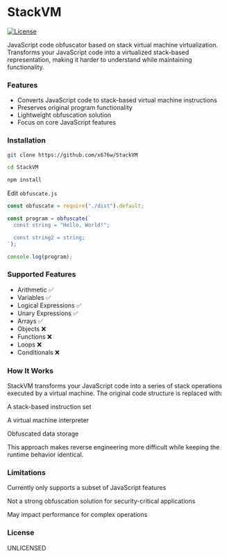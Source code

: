 # StackVM

[![License](https://img.shields.io/badge/license-UNLICENSED-lightgray.svg)]()

JavaScript code obfuscator based on stack virtual machine virtualization. Transforms your JavaScript code into a virtualized stack-based representation, making it harder to understand while maintaining functionality.

### Features

- Converts JavaScript code to stack-based virtual machine instructions
- Preserves original program functionality
- Lightweight obfuscation solution
- Focus on core JavaScript features

### Installation
```bash
git clone https://github.com/x676w/StackVM

cd StackVM

npm install
```

Edit `obfuscate.js`
```js
const obfuscate = require("./dist").default;

const program = obfuscate(`
  const string = "Hello, World!";

  const string2 = string;
`);

console.log(program);
```

### Supported Features
- Arithmetic	          ✅
- Variables	            ✅
- Logical Expressions	  ✅
- Unary Expressions	    ✅
- Arrays	              ✅
- Objects	              ❌​
- Functions	            ❌​
- Loops	                ❌​
- Conditionals	        ❌​

### How It Works
StackVM transforms your JavaScript code into a series of stack operations executed by a virtual machine. The original code structure is replaced with:

A stack-based instruction set

A virtual machine interpreter

Obfuscated data storage

This approach makes reverse engineering more difficult while keeping the runtime behavior identical.

### Limitations
Currently only supports a subset of JavaScript features

Not a strong obfuscation solution for security-critical applications

May impact performance for complex operations

### License
UNLICENSED